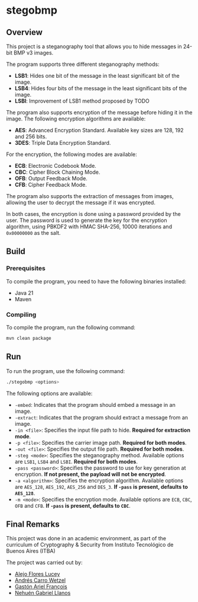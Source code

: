 # stegobmp

## Overview

This project is a steganography tool that allows you to hide messages in 24-bit BMP v3 images.

The program supports three different steganography methods:
* **LSB1**: Hides one bit of the message in the least significant bit of the image.
* **LSB4**: Hides four bits of the message in the least significant bits of the image.
* **LSBI**: Improvement of LSB1 method proposed by TODO

The program also supports encryption of the message before hiding it in the image. The following encryption algorithms are available:
* **AES**: Advanced Encryption Standard. Available key sizes are 128, 192 and 256 bits.
* **3DES**: Triple Data Encryption Standard.

For the encryption, the following modes are available:
* **ECB**: Electronic Codebook Mode.
* **CBC**: Cipher Block Chaining Mode.
* **OFB**: Output Feedback Mode.
* **CFB**: Cipher Feedback Mode.

The program also supports the extraction of messages from images, allowing the user to decrypt the message if it was encrypted.

In both cases, the encryption is done using a password provided by the user. The password is used to generate the key for the encryption algorithm, using PBKDF2 with HMAC SHA-256, $10 000$ iterations and `0x00000000` as the salt.

## Build

### Prerequisites

To compile the program, you need to have the following binaries installed:

* Java 21
* Maven

### Compiling

To compile the program, run the following command:

```bash
mvn clean package
```

## Run

To run the program, use the following command:

```bash
./stegobmp <options>
```

The following options are available:

* `-embed`: Indicates that the program should embed a message in an image.
* `-extract`: Indicates that the program should extract a message from an image.
* `-in <file>`: Specifies the input file path to hide. **Required for extraction mode**.
* `-p <file>`: Specifies the carrier image path. **Required for both modes**.
* `-out <file>`: Specifies the output file path. **Required for both modes**.
* `-steg <mode>`: Specifies the steganography method. Available options are `LSB1`, `LSB4` and `LSBI`. **Required for both modes**.
* `-pass <password>`: Specifies the password to use for key generation at encryption. **If not present, the payload will not be encrypted**.
* `-a <algorithm>`: Specifies the encryption algorithm. Available options are `AES_128`, `AES_192`, `AES_256` and `DES_3`. **If `-pass` is present, defaults to `AES_128`**.
* `-m <mode>`: Specifies the encryption mode. Available options are `ECB`, `CBC`, `OFB` and `CFB`. **If `-pass` is present, defaults to `CBC`**.

## Final Remarks

This project was done in an academic environment, as part of the curriculum of Cryptography & Security from Instituto Tecnológico de Buenos Aires (ITBA)

The project was carried out by:

* [Alejo Flores Lucey](https://github.com/alejofl)
* [Andrés Carro Wetzel](https://github.com/AndresCarro)
* [Gastón Ariel François](https://github.com/francoisgaston)
* [Nehuén Gabriel Llanos](https://github.com/NehuenLlanos)
